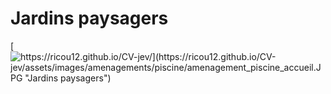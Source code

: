 # Jardins paysagers

[![https://ricou12.github.io/CV-jev/](https://ricou12.github.io/CV-jev/assets/images/amenagements/piscine/amenagement_piscine_accueil.JPG "Jardins paysagers")](https://ricou12.github.io/CV-jev/)

 

